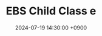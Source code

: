 ---
layout: media_detail
title: "EBS Child Class e"
date: 2024-07-19 14:30:00 +0900
image: "childclasse.jpg"
detail: "Dr. Yim appears on EBS 'Child Class e' to provide insights on early childhood English education."
long_detail: "Dr. Yim appears on EBS 'Child Class e' to provide insights on early childhood English education.

The program airs on EBS1 and can also be viewed later on the website and YouTube. 

[online] Availablehttps://home.ebs.co.kr/childclasse/main or https://youtube.com/@i-nuri4875?si=6J1ouuUq90xJ4GrZ"
---
